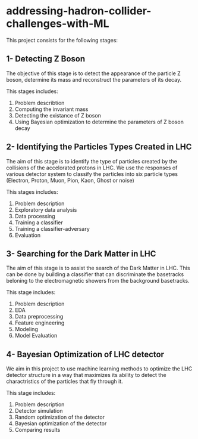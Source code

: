 # addressing-hadron-collider-challenges-with-ML
This project consists for the following stages:
## 1- Detecting Z Boson
The objective of this stage is to detect the appearance of the particle Z boson, determine its mass and reconstruct the parameters of its decay. 

This stages includes:
1. Problem describtion
2. Computing the invariant mass
3. Detecting the existance of Z boson
4. Using Bayesian optimization to determine the parameters of Z boson decay
## 2- Identifying the Particles Types Created in LHC
The aim of this stage is to identify the type of particles created by the collisions of the accelorated protons in LHC. We use the responses of various detector system to classify the particles into six particle types (Electron, Proton, Muon, Pion, Kaon, Ghost or noise)

This stages includes:
1.  Problem description
2.  Exploratory data analysis
3.  Data processing
4.  Training a classifier
5.  Training a classifier-adversary
6.  Evaluation
## 3- Searching for the Dark Matter in LHC
The aim of this stage is to assist the search of the Dark Matter in LHC. This can be done by building a classifier that can discriminate the basetracks beloning to the electromagnetic showers from the background basetracks.

This stage includes:
1. Problem description
2. EDA
3. Data preprocessing
4. Feature engineering
5. Modeling
6. Model Evaluation
## 4- Bayesian Optimization of LHC detector
We aim in this project to use machine learning methods to optimize the LHC detector structure in a way that maximizes its ability to detect the charactristics of the particles that fly through it.

This stage includes:

1.  Problem description
2.  Detector simulation
3.  Random optimization of the detector
4.  Bayesian optimization of the detector
5.  Comparing results
